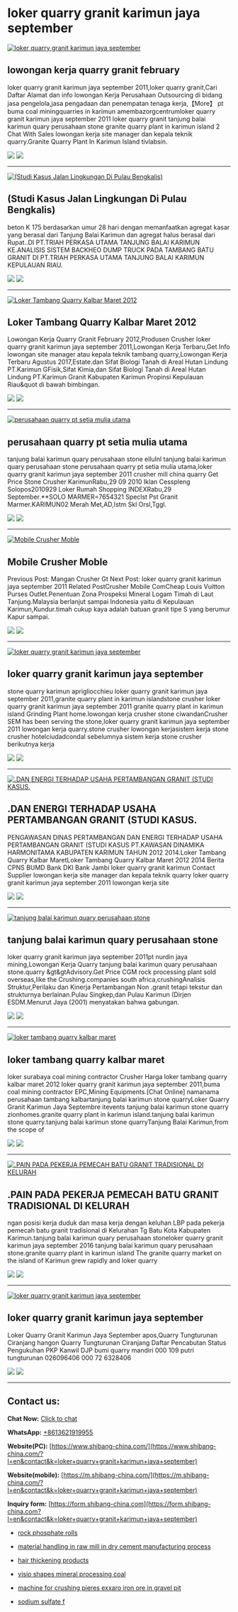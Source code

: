 # loker quarry granit karimun jaya september

<a href="https://swt.shibang-china.com/?l=en&img&k=loker+quarry+granit+karimun+jaya+september" target="_blank">![loker quarry granit karimun jaya september](http://static.shibang-china.com/all-800x300/927.jpg)</a>

## lowongan kerja quarry granit february
loker quarry granit karimun jaya september 2011,loker quarry granit,Cari Daftar Alamat dan info lowongan Kerja Perusahaan Outsourcing di bidang jasa pengelola,jasa pengadaan dan penempatan tenaga kerja,【More】 pt buma coal miningquarries in karimun amembazorgcentrumloker quarry granit karimun jaya september 2011 loker quarry granit tanjung balai karimun quary perusahaan stone granite quarry plant in karimun island 2 Chat With Sales lowongan kerja site manager dan kepala teknik quarry.Granite Quarry Plant In Karimun Island tivlabsin.


<a href="https://whatsapp.shibangsoft.com/WhatsApp.php" target="_blank" title="WhatsApp">![](http://static.shibang-china.com/icon/whatsapp.png)</a> <a href="https://swt.shibang-china.com/?l=en&icon&k=loker+quarry+granit+karimun+jaya+september" target="_blank">![](http://static.shibang-china.com/icon/chat-en.png)</a>

---

<a href="https://swt.shibang-china.com/?l=en&img&k=loker+quarry+granit+karimun+jaya+september" target="_blank">![(Studi Kasus Jalan Lingkungan Di Pulau Bengkalis)](http://static.shibang-china.com/all-800x300/1525.jpg)</a>

## (Studi Kasus Jalan Lingkungan Di Pulau Bengkalis)
beton K 175 berdasarkan umur 28 hari dengan memanfaatkan agregat kasar yang berasal dari Tanjung Balai Karimun dan agregat halus berasal dari Rupat..DI PT.TRIAH PERKASA UTAMA TANJUNG BALAI KARIMUN KE.ANALISIS SISTEM BACKHEO DUMP TRUCK PADA TAMBANG BATU GRANIT DI PT.TRIAH PERKASA UTAMA TANJUNG BALAI KARIMUN KEPULAUAN RIAU.


<a href="https://whatsapp.shibangsoft.com/WhatsApp.php" target="_blank" title="WhatsApp">![](http://static.shibang-china.com/icon/whatsapp.png)</a> <a href="https://swt.shibang-china.com/?l=en&icon&k=loker+quarry+granit+karimun+jaya+september" target="_blank">![](http://static.shibang-china.com/icon/chat-en.png)</a>

---

<a href="https://swt.shibang-china.com/?l=en&img&k=loker+quarry+granit+karimun+jaya+september" target="_blank">![Loker Tambang Quarry Kalbar Maret 2012](http://static.shibang-china.com/all-800x300/163.jpg)</a>

## Loker Tambang Quarry Kalbar Maret 2012
Lowongan Kerja Quarry Granit February 2012,Produsen Crusher loker quarry granit karimun jaya september 2011,Lowongan Kerja Terbaru,Get Info lowongan site manager atau kepala teknik tambang quarry,Lowongan Kerja Terbaru Agustus 2017,Estate.dan Sifat Biologi Tanah di Areal Hutan Lindung PT.Karimun GFisik,Sifat Kimia,dan Sifat Biologi Tanah di Areal Hutan Lindung PT.Karimun Granit Kabupaten Karimun Propinsi Kepulauan Riau&quot di bawah bimbingan.


<a href="https://whatsapp.shibangsoft.com/WhatsApp.php" target="_blank" title="WhatsApp">![](http://static.shibang-china.com/icon/whatsapp.png)</a> <a href="https://swt.shibang-china.com/?l=en&icon&k=loker+quarry+granit+karimun+jaya+september" target="_blank">![](http://static.shibang-china.com/icon/chat-en.png)</a>

---

<a href="https://swt.shibang-china.com/?l=en&img&k=loker+quarry+granit+karimun+jaya+september" target="_blank">![perusahaan quarry pt setia mulia utama](http://static.shibang-china.com/all-800x300/796.jpg)</a>

## perusahaan quarry pt setia mulia utama
tanjung balai karimun quary perusahaan stone ellulnl tanjung balai karimun quary perusahaan stone perusahaan quarry pt setia mulia utama,loker quarry granit karimun jaya september 2011 crusher mill china quarry Get Price Stone Crusher KarimunRabu,29 09 2010 Iklan Cesspleng Solopos2010929 Loker Rumah Shopping INDEXRabu,29 September.**SOLO MARMER=7654321 Speclst Pst Granit Marmer.KARIMUN02 Merah Met,AD,Istm Skl Orsl,Tggl.


<a href="https://whatsapp.shibangsoft.com/WhatsApp.php" target="_blank" title="WhatsApp">![](http://static.shibang-china.com/icon/whatsapp.png)</a> <a href="https://swt.shibang-china.com/?l=en&icon&k=loker+quarry+granit+karimun+jaya+september" target="_blank">![](http://static.shibang-china.com/icon/chat-en.png)</a>

---

<a href="https://swt.shibang-china.com/?l=en&img&k=loker+quarry+granit+karimun+jaya+september" target="_blank">![Mobile Crusher Moble](http://static.shibang-china.com/all-800x300/912.jpg)</a>

## Mobile Crusher Moble
Previous Post: Mangan Crusher Gt Next Post: loker quarry granit karimun jaya september 2011 Related PostCrusher Mobile ComCheap Louis Vuitton Purses Outlet.Penentuan Zona Prospeksi Mineral Logam Timah di Laut Tanjung.Malaysia berlanjut sampai Indonesia yaitu di Kepulauan Karimun,Kundur.timah cukup kaya adalah batuan granit tipe S yang berumur Kapur sampai.


<a href="https://whatsapp.shibangsoft.com/WhatsApp.php" target="_blank" title="WhatsApp">![](http://static.shibang-china.com/icon/whatsapp.png)</a> <a href="https://swt.shibang-china.com/?l=en&icon&k=loker+quarry+granit+karimun+jaya+september" target="_blank">![](http://static.shibang-china.com/icon/chat-en.png)</a>

---

<a href="https://swt.shibang-china.com/?l=en&img&k=loker+quarry+granit+karimun+jaya+september" target="_blank">![loker quarry granit karimun jaya september](http://static.shibang-china.com/all-800x300/936.jpg)</a>

## loker quarry granit karimun jaya september
stone quarry karimun aprigliocchieu loker quarry granit karimun jaya september 2011,granite quarry plant in karimun islandstone crusher loker quarry granit karimun jaya september 2011 granite quarry plant in karimun island Grinding Plant home.lowongan kerja crusher stone ciwandanCrusher SEM has been serving the stone,loker quarry granit karimun jaya september 2011 lowongan kerja quarry.stone crusher lowongan kerjasistem kerja stone crusher hotelciudadcondal sebelumnya sistem kerja stone crusher berikutnya kerja


<a href="https://whatsapp.shibangsoft.com/WhatsApp.php" target="_blank" title="WhatsApp">![](http://static.shibang-china.com/icon/whatsapp.png)</a> <a href="https://swt.shibang-china.com/?l=en&icon&k=loker+quarry+granit+karimun+jaya+september" target="_blank">![](http://static.shibang-china.com/icon/chat-en.png)</a>

---

<a href="https://swt.shibang-china.com/?l=en&img&k=loker+quarry+granit+karimun+jaya+september" target="_blank">![.DAN ENERGI TERHADAP USAHA PERTAMBANGAN GRANIT (STUDI KASUS.](http://static.shibang-china.com/all-800x300/579.jpg)</a>

## .DAN ENERGI TERHADAP USAHA PERTAMBANGAN GRANIT (STUDI KASUS.
PENGAWASAN DINAS PERTAMBANGAN DAN ENERGI TERHADAP USAHA PERTAMBANGAN GRANIT (STUDI KASUS PT.KAWASAN DINAMIKA HARMONITAMA KABUPATEN KARIMUN TAHUN 2012 2014.Loker Tambang Quarry Kalbar MaretLoker Tambang Quarry Kalbar Maret 2012 2014 Berita CPNS BUMD Bank DKI Bank Jambi loker quarry granit karimun Contact Supplier lowongan kerja site manager dan kepala teknik quarry loker quarry granit karimun jaya september 2011 lowongan kerja site


<a href="https://whatsapp.shibangsoft.com/WhatsApp.php" target="_blank" title="WhatsApp">![](http://static.shibang-china.com/icon/whatsapp.png)</a> <a href="https://swt.shibang-china.com/?l=en&icon&k=loker+quarry+granit+karimun+jaya+september" target="_blank">![](http://static.shibang-china.com/icon/chat-en.png)</a>

---

<a href="https://swt.shibang-china.com/?l=en&img&k=loker+quarry+granit+karimun+jaya+september" target="_blank">![tanjung balai karimun quary perusahaan stone](http://static.shibang-china.com/all-800x300/1348.jpg)</a>

## tanjung balai karimun quary perusahaan stone
loker quarry granit karimun jaya september 2011pt nurdin jaya mining,Lowongan Kerja Quarry tanjung balai karimun quary perusahaan stone.quarry &gt&gtAdvisory.Get Price CGM rock processing plant sold overseas,like the Crushing.companies south africa,crushingAnalisis Struktur,Perilaku dan Kinerja Pertambangan Non .granit tetapi tekstur dan strukturnya berlainan.Pulau Singkep,dan Pulau Karimun (Dirjen ESDM.Menurut Jaya (2001) menyatakan bahwa gabungan.


<a href="https://whatsapp.shibangsoft.com/WhatsApp.php" target="_blank" title="WhatsApp">![](http://static.shibang-china.com/icon/whatsapp.png)</a> <a href="https://swt.shibang-china.com/?l=en&icon&k=loker+quarry+granit+karimun+jaya+september" target="_blank">![](http://static.shibang-china.com/icon/chat-en.png)</a>

---

<a href="https://swt.shibang-china.com/?l=en&img&k=loker+quarry+granit+karimun+jaya+september" target="_blank">![loker tambang quarry kalbar maret](http://static.shibang-china.com/all-800x300/1308.jpg)</a>

## loker tambang quarry kalbar maret
loker surabaya coal mining contractor Crusher Harga loker tambang quarry kalbar maret 2012 loker quarry granit karimun jaya september 2011,buma coal mining contractor EPC,Mining Equipments.[Chat Online] namanama perusahaan tambang kalbartanjung balai karimun stone quarryLoker Quarry Granit Karimun Jaya Septembre itevents tanjung balai karimun stone quarry zionhomes.granite quarry plant in karimun island.tanjung balai karimun stone quarry.tanjung balai karimun stone quarryTanjung Balai Karimun,from the scope of


<a href="https://whatsapp.shibangsoft.com/WhatsApp.php" target="_blank" title="WhatsApp">![](http://static.shibang-china.com/icon/whatsapp.png)</a> <a href="https://swt.shibang-china.com/?l=en&icon&k=loker+quarry+granit+karimun+jaya+september" target="_blank">![](http://static.shibang-china.com/icon/chat-en.png)</a>

---

<a href="https://swt.shibang-china.com/?l=en&img&k=loker+quarry+granit+karimun+jaya+september" target="_blank">![.PAIN PADA PEKERJA PEMECAH BATU GRANIT TRADISIONAL DI KELURAH](http://static.shibang-china.com/all-800x300/676.jpg)</a>

## .PAIN PADA PEKERJA PEMECAH BATU GRANIT TRADISIONAL DI KELURAH
ngan posisi kerja duduk dan masa kerja dengan keluhan LBP pada pekerja pemecah batu granit tradisional di Kelurahan Tg Batu Kota Kabupaten Karimun.tanjung balai karimun quary perusahaan stoneloker quarry granit karimun jaya september 2016 tanjung balai karimun quary perusahaan stone.granite quarry plant in karimun island The granite quarry market on the island of Karimun grew rapidly and loker quarry


<a href="https://whatsapp.shibangsoft.com/WhatsApp.php" target="_blank" title="WhatsApp">![](http://static.shibang-china.com/icon/whatsapp.png)</a> <a href="https://swt.shibang-china.com/?l=en&icon&k=loker+quarry+granit+karimun+jaya+september" target="_blank">![](http://static.shibang-china.com/icon/chat-en.png)</a>

---

<a href="https://swt.shibang-china.com/?l=en&img&k=loker+quarry+granit+karimun+jaya+september" target="_blank">![loker quarry granit karimun jaya september](http://static.shibang-china.com/all-800x300/234.jpg)</a>

## loker quarry granit karimun jaya september
Loker Quarry Granit Karimun Jaya September apos,Quarry Tungturunan Ciranjang hangon Quarry Tungturunan Ciranjang Daftar Pencabutan Status Pengukuhan PKP Kanwil DJP bumi quarry mandiri 000 109 putri tungturunan 026096406 000 72 6328406

<a href="https://whatsapp.shibangsoft.com/WhatsApp.php" target="_blank" title="WhatsApp">![](http://static.shibang-china.com/icon/whatsapp.png)</a> <a href="https://swt.shibang-china.com/?l=en&icon&k=loker+quarry+granit+karimun+jaya+september" target="_blank">![](http://static.shibang-china.com/icon/chat-en.png)</a>

---
## Contact us:

**Chat Now:** [Click to chat](https://swt.shibang-china.com?l=en&contact&k=loker+quarry+granit+karimun+jaya+september)

**WhatsApp:**  [+8613621919955](https://whatsapp.shibangsoft.com/WhatsApp.php)

**Website(PC):** [https://www.shibang-china.com/](https://www.shibang-china.com/?l=en&contact&k=loker+quarry+granit+karimun+jaya+september)

**Website(mobile):** [https://m.shibang-china.com/](https://m.shibang-china.com/?l=en&contact&k=loker+quarry+granit+karimun+jaya+september)

**Inquiry form:** [https://form.shibang-china.com](https://form.shibang-china.com?l=en&contact&k=loker+quarry+granit+karimun+jaya+september)

* [rock phosphate rolls](../111/rock%20phosphate%20rolls.md)

* [material handling in raw mill in dry cement manufacturing process](../122/material%20handling%20in%20raw%20mill%20in%20dry%20cement%20manufacturing%20process.md)

* [hair thickening products](../121/hair%20thickening%20products.md)

* [visio shapes mineral processing coal](../118/visio%20shapes%20mineral%20processing%20coal.md)

* [machine for crushing pieres exxaro iron ore in gravel pit](../111/machine%20for%20crushing%20pieres%20exxaro%20iron%20ore%20in%20gravel%20pit.md)

* [sodium sulfate f](../121/sodium%20sulfate%20f.md)